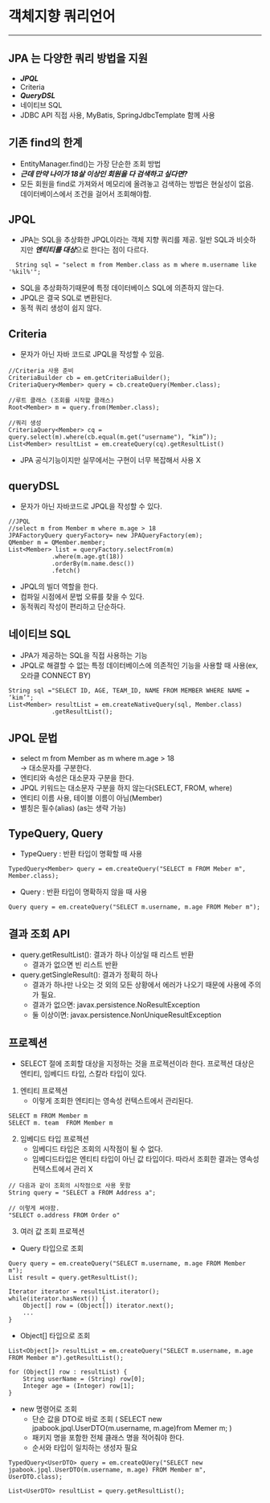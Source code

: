 # 객체지향 쿼리언어

---

## JPA 는 다양한 쿼리 방법을 지원
- ***JPQL***
- Criteria
- ***QueryDSL***
- 네이티브 SQL
- JDBC API 직접 사용, MyBatis, SpringJdbcTemplate 함께 사용

## 기존 find의 한계
- EntityManager.find()는 가장 단순한 조회 방법
- ***근데 만약 나이가 18살 이상인 회원을 다 검색하고 싶다면?***
- 모든 회원을 find로 가져와서 메모리에 올려놓고 검색하는 방법은 현실성이 없음. 데이터베이스에서 조건을 걸어서 조회해야함. 

## JPQL
- JPA는 SQL을 추상화한 JPQL이라는 객체 지향 쿼리를 제공. 일반 SQL과 비슷하지만 ***엔티티를 대상***으로 한다는 점이 다르다.
```
  String sql = "select m from Member.class as m where m.username like '%kil%'";
```
- SQL을 추상화하기때문에 특정 데이터베이스 SQL에 의존하지 않는다.
- JPQL은 결국 SQL로 변환된다.
- 동적 쿼리 생성이 쉽지 않다.

## Criteria 
- 문자가 아닌 자바 코드로 JPQL을 작성할 수 있음.
```
//Criteria 사용 준비
CriteriaBuilder cb = em.getCriteriaBuilder();
CriteriaQuery<Member> query = cb.createQuery(Member.class);

//루트 클래스 (조회를 시작할 클래스)
Root<Member> m = query.from(Member.class);

//쿼리 생성 
CriteriaQuery<Member> cq =  query.select(m).where(cb.equal(m.get("username"), “kim”));
List<Member> resultList = em.createQuery(cq).getResultList()
```
- JPA 공식기능이지만 실무에서는 구현이 너무 복잡해서 사용 X

## queryDSL 
- 문자가 아닌 자바코드로 JPQL을 작성할 수 있다.
```
//JPQL
//select m from Member m where m.age > 18
JPAFactoryQuery queryFactory= new JPAQueryFactory(em); 
QMember m = QMember.member;
List<Member> list = queryFactory.selectFrom(m) 
			.where(m.age.gt(18))
			.orderBy(m.name.desc())
			.fetch()
```
- JPQL의 빌더 역할을 한다.
- 컴파일 시점에서 문법 오류를 찾을 수 있다.
- 동적쿼리 작성이 편리하고 단순하다.

## 네이티브 SQL 
- JPA가 제공하는 SQL을 직접 사용하는 기능
- JPQL로 해결할 수 없는 특정 데이터베이스에 의존적인 기능을 사용할 때 사용(ex, 오라클 CONNECT BY)
```
String sql ="SELECT ID, AGE, TEAM_ID, NAME FROM MEMBER WHERE NAME = ‘kim’";
List<Member> resultList = em.createNativeQuery(sql, Member.class)
			.getResultList();
```

## JPQL 문법
- select m from Member as m where m.age  > 18   
	→ 대소문자를 구분한다.
- 엔티티와 속성은 대소문자 구분을 한다.
- JPQL 키워드는 대소문자 구분을 하지 않는다(SELECT, FROM, where)
- 엔티티 이름 사용, 테이블 이름이 아님(Member)
- 별칭은 필수(alias) (as는 생략 가능)

## TypeQuery, Query
- TypeQuery : 반환 타입이 명확할 때 사용
``` 
TypedQuery<Member> query = em.createQuery("SELECT m FROM Meber m", Member.class);
```
- Query : 반환 타입이 명확하지 않을 때 사용
```
Query query = em.createQuery("SELECT m.username, m.age FROM Meber m");
```

## 결과 조회 API
- query.getResultList(): 결과가 하나 이상일 때 리스트 반환
	- 결과가 없으면 빈 리스트 반환
- query.getSingleResult(): 결과가 정확히 하나
	- 결과가 하나만 나오는 것 외의 모든 상황에서 에러가 나오기 때문에 사용에 주의가 필요.
	- 결과가 없으면: javax.persistence.NoResultException
	- 둘 이상이면: javax.persistence.NonUniqueResultException

## 프로젝션
- SELECT 절에 조회할 대상을 지정하는 것을 프로젝션이라 한다. 프로젝션 대상은 엔티티, 임베디드 타입, 스칼라 타입이 있다.

1. 엔티티 프로젝션
	- 이렇게 조회한 엔티티는 영속성 컨텍스트에서 관리된다.
```
SELECT m FROM Member m
SELECT m. team  FROM Member m
```

2. 임베디드 타입 프로젝션
	- 임베디드 타입은 조회의 시작점이 될 수 없다.
	- 임베디드타입은 엔티티 타입이 아닌 값 타입이다. 따라서 조회한 결과는 영속성 컨텍스트에서 관리 X
```
// 다음과 같이 조회의 시작점으로 사용 못함
String query = "SELECT a FROM Address a";

// 이렇게 써야함.
"SELECT o.address FROM Order o"
```

3. 여러 값 조회 프로젝션
- Query 타입으로 조회
```
Query query = em.createQuery("SELECT m.username, m.age FROM Member m");
List result = query.getResultList();

Iterator iterator = resultList.iterator();
while(iterator.hasNext()) {
	Object[] row = (Object[]) iterator.next();
	...
}
```

- Object[] 타입으로 조회
```
List<Object[]> resultList = em.createQuery("SELECT m.username, m.age FROM Member m").getResultList();

for (Object[] row : resultList) {
	String userName = (String) row[0];
	Integer age = (Integer) row[1];
}
```

- new 명령어로 조회
   - 단순 값을 DTO로 바로 조회 ( SELECT new jpabook.jpql.UserDTO(m.username, m.age)from Memer m; )
   - 패키지 명을 포함한 전체 클래스 명을 적어줘야 한다.
   - 순서와 타입이 일치하는 생성자 필요
```
TypedQuery<UserDTO> query = em.createQUery("SELECT new jpabook.jpql.UserDTO(m.username, m.age) FROM Member m", UserDTO.class);

List<UserDTO> resultList = query.getResultList();
```
